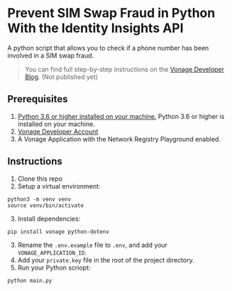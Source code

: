 # Prevent SIM Swap Fraud in Python With the Identity Insights API
A python script that allows you to check if a phone number has been involved in a SIM swap fraud.

> You can find full step-by-step instructions on the [Vonage Developer Blog](#). (Not published yet)

## Prerequisites 
1. [Python 3.6 or higher installed on your machine.](https://www.python.org/downloads/) Python 3.6 or higher is installed on your machine. 
2. [Vonage Developer Account](https://developer.vonage.com/sign-up)
3. A Vonage Application with the Network Registry Playground enabled.

## Instructions
1. Clone this repo
2. Setup a virtual environment:
```
python3 -m venv venv
source venv/bin/activate
```
3. Install dependencies:
```
pip install vonage python-dotenv
```
3. Rename the `.env.example` file to `.env`, and add your `VONAGE_APPLICATION_ID`.
4. Add your `private.key` file in the root of the project directory.
5. Run your Python scriopt:
```
python main.py
```

